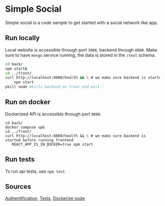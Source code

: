# Simple Social
Simple social is a code sample to get started with a social network like app.

## Run locally
Local website is accessible through port `3000`, backend through `8000`. Make sure to have `mongo` service running, the data is stored in the `/test` schema.
```bash
cd back/
npm start&
cd ../front/
curl http://localhost:8000/health && \ # we make sure backend is started before running frontend
    npm start 
pkill node #kills backend on front end exit
```

## Run on docker
Dockerized API is accessible through port `8080`.
```
cd back/
docker compose up&
cd ../front/
curl http://localhost:8080/health && \ # we make sure backend is started before running frontend
   REACT_APP_IS_IN_DOCKER=true npm start 
```

## Run tests
To run api tests, use `npm test`.

## Sources
[Authentification](https://www.freecodecamp.org/news/learn-how-to-handle-authentication-with-node-using-passport-js-4a56ed18e81e/), 
[Tests](https://dev.to/easybuoy/testing-node-api-with-mocha-chai-248b), 
[Dockerize node](https://dev.to/vguleaev/dockerize-a-node-js-app-connected-to-mongodb-5bp1)
